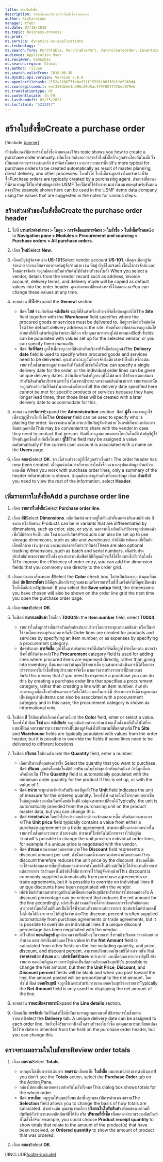 ```yaml
---
title: สร้างใบสั่งซื้อ
description: หัวข้อนี้แสดงวิธีการสร้างใบสั่งซื้อด้วยตนเอง
author: RichardLuan
manager: tfehr
ms.date: 07/18/2019
ms.topic: business-process
ms.prod: ''
ms.service: dynamics-ax-applications
ms.technology: ''
ms.search.form: PurchTable, PurchTablePart, PurchCreateOrder, InventDimParmFixed, InventItemIdLookupPurchase, InventProductDimensionLookup, PurchTotals
audience: Application User
ms.reviewer: kamaybac
ms.search.region: Global
ms.author: riluan
ms.search.validFrom: 2016-06-30
ms.dyn365.ops.version: Version 7.0.0
ms.openlocfilehash: 2152a2f6677fc0a321f15798c063f01ffd5969d4
ms.sourcegitcommit: eaf330dbee1db96c20d5ac479f007747bea079eb
ms.translationtype: HT
ms.contentlocale: th-TH
ms.lasthandoff: 02/15/2021
ms.locfileid: "5212017"
---
```

# <a name="create-a-purchase-order"></a><span data-ttu-id="4a078-103">สร้างใบสั่งซื้อ</span><span class="sxs-lookup"><span data-stu-id="4a078-103">Create a purchase order</span></span>

[!include [banner](../../includes/banner.md)]

<span data-ttu-id="4a078-104">หัวข้อนี้แสดงวิธีการสร้างใบสั่งซื้อด้วยตนเอง</span><span class="sxs-lookup"><span data-stu-id="4a078-104">This topic shows you how to create a purchase order manually.</span></span> <span data-ttu-id="4a078-105">เป็นเรื่องปกติมากกว่าสำหรับใบสั่งซื้อที่จะถูกสร้างโดยอัตโนมัติ ซึ่งเป็นผลมาจากการวางแผนหลัก การจัดส่งโดยตรง และกระบวนการอื่นๆ</span><span class="sxs-lookup"><span data-stu-id="4a078-105">It's more typical for purchase orders to be created automatically as result of master planning, direct delivery, and other processes.</span></span> <span data-ttu-id="4a078-106">โดยทั่วไป ใบสั่งซื้อจะถูกสร้างโดยเจ้าหน้าที่จัดซื้อ</span><span class="sxs-lookup"><span data-stu-id="4a078-106">Purchase orders are typically created by a purchasing agent.</span></span> <span data-ttu-id="4a078-107">ตัวอย่างที่แสดงที่นี่สามารถถูกใช้ในบริษัทข้อมูลสาธิต USMF โดยใช้ค่าที่ได้รับการแนะนำในหมายเหตุสำหรับขั้นตอนต่างๆ</span><span class="sxs-lookup"><span data-stu-id="4a078-107">The example shown here can be used in the USMF demo data company using the values that are suggested in the notes for various steps.</span></span>


## <a name="create-the-purchase-order-header"></a><span data-ttu-id="4a078-108">สร้างส่วนหัวของใบสั่งซื้อ</span><span class="sxs-lookup"><span data-stu-id="4a078-108">Create the purchase order header</span></span>
1. <span data-ttu-id="4a078-109">ไปที่ **บานหน้าต่างนำทาง > โมดูล > การจัดซื้อและการจัดหา > ใบสั่งซื้อ > ใบสั่งซื้อทั้งหมด**</span><span class="sxs-lookup"><span data-stu-id="4a078-109">Go to **Navigation pane > Modules > Procurement and sourcing > Purchase orders > All purchase orders**.</span></span>
2. <span data-ttu-id="4a078-110">เลือก **ใหม่**</span><span class="sxs-lookup"><span data-stu-id="4a078-110">Select **New**.</span></span>
3. <span data-ttu-id="4a078-111">เลือกบัญชีผู้จัดจำหน่าย **US-101**</span><span class="sxs-lookup"><span data-stu-id="4a078-111">Select vendor account **US-101**.</span></span> <span data-ttu-id="4a078-112">เมื่อคุณเลือกผู้จัดจำหน่าย รายละเอียดจากเรกคอร์ดผู้จัดจำหน่าย เช่น ที่อยู่ บัญชีใบแจ้งหนี้ เงื่อนไขการจัดส่ง และโหมดการจัดส่ง จะถูกคัดลอกเป็นค่าเริ่มต้นไปยังส่วนหัวของใบสั่ง </span><span class="sxs-lookup"><span data-stu-id="4a078-112">When you select a vendor, details from the vendor record such as address, invoice account, delivery terms, and delivery mode will be copied as default values into the order header.</span></span> <span data-ttu-id="4a078-113">คุณสามารถเปลี่ยนค่าเหล่านี้ได้ตลอดเวลา</span><span class="sxs-lookup"><span data-stu-id="4a078-113">You can change these values at any time.</span></span>  
4. <span data-ttu-id="4a078-114">ขยายส่วน **ทั่วไป**</span><span class="sxs-lookup"><span data-stu-id="4a078-114">Expand the **General** section.</span></span>

    - <span data-ttu-id="4a078-115">ฟิลด์ **ไซต์** ร่วมกับฟิลด์ **คลังสินค้า** ระบุที่ที่สินค้าหรือบริการที่จัดซื้อต้องถูกส่งไป</span><span class="sxs-lookup"><span data-stu-id="4a078-115">The **Site** field together with the **Warehouse** field specifies where the procured goods or services must be delivered to.</span></span> <span data-ttu-id="4a078-116">ที่อยู่การจัดส่งเริ่มต้นคือไซต์</span><span class="sxs-lookup"><span data-stu-id="4a078-116">The default delivery address is the site.</span></span> <span data-ttu-id="4a078-117">ฟิลด์ทั้งสองฟิลด์สามารถถูกเติมได้ด้วยค่าที่ตั้งขึ้นสำหรับผู้จัดจำหน่ายที่เลือก หรือคุณสามารถระบุได้ด้วยตนเอง</span><span class="sxs-lookup"><span data-stu-id="4a078-117">Both fields can be populated with values set up for the selected vendor, or you can specify them manually.</span></span>  
    - <span data-ttu-id="4a078-118">ฟิลด์ **วันที่จัดส่ง** ถูกใช้เพื่อระบุเวลาที่สินค้าหรือบริการที่จัดซื้อต้องถูกส่ง</span><span class="sxs-lookup"><span data-stu-id="4a078-118">The **Delivery date** field is used to specify when procured goods and services need to be delivered.</span></span> <span data-ttu-id="4a078-119">คุณสามารถระบุวันที่การจัดส่งเดียวสำหรับใบสั่ง หรือแต่ละรายการใบสั่งสามารถถูกกำหนดวันที่จัดส่งที่ไม่ซ้ำกันได้</span><span class="sxs-lookup"><span data-stu-id="4a078-119">You can specify a single delivery date for the order, or the individual order lines can be given unique delivery dates.</span></span> <span data-ttu-id="4a078-120">ถ้าวันที่การจัดส่งที่ถูกระบุที่นี่ไม่สามารถได้รับการตอบสนองสำหรับสินค้าหรือบริการเฉพาะได้ เนื่องจากมีระยะเวลารอคอยสินค้านานกว่า รายการเหล่านั้นจะถูกสร้างด้วยวันที่จัดส่งในภายหลังเพื่อรองรับ</span><span class="sxs-lookup"><span data-stu-id="4a078-120">If the delivery date specified here cannot be met for specific products or services because they have longer lead times, then those lines will be created with a later delivery date to accommodate for this.</span></span>  

5. <span data-ttu-id="4a078-121">ขยายส่วน **การจัดการ**</span><span class="sxs-lookup"><span data-stu-id="4a078-121">Expand the **Administration** section.</span></span> <span data-ttu-id="4a078-122">ฟิลด์ **ผู้สั่ง** สามารถถูกใช้เพื่อระบุผู้ที่วางใบสั่งซื้อ</span><span class="sxs-lookup"><span data-stu-id="4a078-122">The **Orderer** field can be used to specify who is placing the order.</span></span> <span data-ttu-id="4a078-123">นีอาจจะสะดวกในการแบ่งปันกับผู้จัดจำหน่าย ในกรณีที่พวกเขาต้องการติดต่อบุคคลนั้น</span><span class="sxs-lookup"><span data-stu-id="4a078-123">This may be convenient to share with the vendor in case they need to contact that person.</span></span> <span data-ttu-id="4a078-124">ฟิลด์นี้อาจถูกมอบหมายค่าโดยอัตโนมัติ ถ้าบัญชีผู้ใช้ปัจจุบันถูกเชื่อมโยงกับชื่อในหน้า **ผู้ใช้**</span><span class="sxs-lookup"><span data-stu-id="4a078-124">The field may be assigned a value automatically if the current user account is associated with a name on the **Users** page.</span></span>  
6. <span data-ttu-id="4a078-125">เลือก **ตกลง**</span><span class="sxs-lookup"><span data-stu-id="4a078-125">Select **OK**.</span></span> <span data-ttu-id="4a078-126">ขณะนี้ส่วนหัวของผู้สั่งได้ถูกสร้างขึ้นแล้ว </span><span class="sxs-lookup"><span data-stu-id="4a078-126">The order header has now been created.</span></span> <span data-ttu-id="4a078-127">เมื่อคุณดำเนินการกับรายการใบสั่งซื้อ เฉพาะสรุปของข้อมูลส่วนหัวจะแสดงขึ้น </span><span class="sxs-lookup"><span data-stu-id="4a078-127">When you work with purchase order lines, only a summary of the header information is shown.</span></span> <span data-ttu-id="4a078-128">ถ้าคุณต้องการดูส่วนที่เหลือของข้อมูล เลือก **ส่วนหัว**</span><span class="sxs-lookup"><span data-stu-id="4a078-128">If you need to view the rest of the information, select **Header**.</span></span>  

## <a name="add-a-purchase-order-line"></a><span data-ttu-id="4a078-129">เพิ่มรายการใบสั่งซื้อ</span><span class="sxs-lookup"><span data-stu-id="4a078-129">Add a purchase order line</span></span>
1. <span data-ttu-id="4a078-130">เลือก **รายการใบสั่งซื้อ**</span><span class="sxs-lookup"><span data-stu-id="4a078-130">Select **Purchase order line**.</span></span>
2. <span data-ttu-id="4a078-131">เลือก **มิติ**</span><span class="sxs-lookup"><span data-stu-id="4a078-131">Select **Dimensions**.</span></span> <span data-ttu-id="4a078-132">ผลิตภัณฑ์สามารถอยู่ในตัวแปรที่แตกต่างกันตามมิติ เช่น สี ขนาด หรือลักษณะ </span><span class="sxs-lookup"><span data-stu-id="4a078-132">Products can be in variants that are differentiated by dimensions, such as color, size, or style.</span></span> <span data-ttu-id="4a078-133">นอกจากนี้ ผลิตภัณฑ์ยังอาจถูกกำหนดค่าเพื่อใช้มิติการจัดเก็บ เช่น ไซต์ และคลังสินค้า</span><span class="sxs-lookup"><span data-stu-id="4a078-133">Products can also be set up to use storage dimensions, such as site and warehouse.</span></span> <span data-ttu-id="4a078-134">ยังมีมิติการติดตามที่เป็นตัวเลือกอีกด้วย เช่น ชุดงาน และหมายเลขลำดับประจำสินค้า</span><span class="sxs-lookup"><span data-stu-id="4a078-134">There are also optional tracking dimensions, such as batch and serial numbers.</span></span> <span data-ttu-id="4a078-135">เพื่อปรับปรุงประสิทธิภาพของรายการใบสั่ง คุณสามารถเพิ่มฟิลด์มิติที่คุณมักจะใช้ได้โดยตรงไปยังกริดใบสั่งได้</span><span class="sxs-lookup"><span data-stu-id="4a078-135">To improve the efficiency of order entry, you can add the dimension fields that you commonly use directly to the order grid.</span></span>  
3. <span data-ttu-id="4a078-136">เลือกกล่องกาเครื่องหมาย **สี**</span><span class="sxs-lookup"><span data-stu-id="4a078-136">Select the **Color** check box.</span></span> <span data-ttu-id="4a078-137">ไม่จำเป็นต้องระบุ: ถ้าคุณเลือกฟิลด์ **บันทึกการตั้งค่า** มิติที่คุณเลือกยังจะถูกแสดงบนกริดรายการใบสั่งในครั้งต่อไปที่คุณเปิดหน้าใบสั่งซื้ออีกด้วย</span><span class="sxs-lookup"><span data-stu-id="4a078-137">Optional: If you select the **Save setup** field, the dimensions you have chosen will also be shown on the order line grid the next time you open the purchase order page.</span></span>  
4. <span data-ttu-id="4a078-138">เลือก **ตกลง**</span><span class="sxs-lookup"><span data-stu-id="4a078-138">Select **OK**.</span></span>
5. <span data-ttu-id="4a078-139">ในฟิลด์ **หมายเลขสินค้า** ให้เลือก **T0004**</span><span class="sxs-lookup"><span data-stu-id="4a078-139">In the **Item number** field, select **T0004**.</span></span>

    - <span data-ttu-id="4a078-140">รายการใบสั่งถูกสร้างขึ้นสำหรับผลิตภัณฑ์และบริการโดยการระบุหมายเลขสินค้า หรือเป็นค่าใช้จ่ายโดยการระบุประเภทการจัดซื้อ</span><span class="sxs-lookup"><span data-stu-id="4a078-140">Order lines are created for products and services by specifying an item number, or as expenses by specifying a procurement category.</span></span> 
    - <span data-ttu-id="4a078-141">ฟิลด์ประเภท **การจัดซื้อ** ถูกใช้ในการเพิ่มรายการที่ซึ่งสินค้าที่จัดซื้อถูกใช้จ่ายโดยตรง มากกว่าที่จะไปที่สินค้าคงคลัง</span><span class="sxs-lookup"><span data-stu-id="4a078-141">The **Procurement** category field is used for adding lines where procured items are expensed directly, rather than going into inventory.</span></span> <span data-ttu-id="4a078-142">นี่หมายความว่าถ้าคุณใช้จ่ายการซื้อ คุณสามารถดำเนินการนี้ได้โดยการสร้างรายการใบสั่งซื้อที่ระบุประเภทการจัดซื้อ มากกว่าการสร้างรายการที่มีหมายเลขสินค้า</span><span class="sxs-lookup"><span data-stu-id="4a078-142">This means that if you need to expense a purchase you can do this by creating a purchase order line that specifies a procurement category, rather than creating a line with an item number.</span></span> <span data-ttu-id="4a078-143">สินค้ายังสามารถถูกเชื่อมโยงกับประเภทการจัดซื้อได้ด้วย และในกรณีนี้ ประเภทการจัดซื้อจะถูกแสดงเป็นข้อมูลเท่านั้น</span><span class="sxs-lookup"><span data-stu-id="4a078-143">Items can also be associated with a procurement category and in this case, the procurement category is shown as informational only.</span></span>  

6. <span data-ttu-id="4a078-144">ในฟิลด์ **สี** ให้ป้อนหรือเลือกค่าใดค่าหนึ่ง</span><span class="sxs-lookup"><span data-stu-id="4a078-144">In the **Color** field, enter or select a value.</span></span> <span data-ttu-id="4a078-145">โดยทั่วไป ฟิลด์ **ไซต์** และ **คลังสินค้า** จะถูกเติมด้วยค่าจากส่วนหัวของใบสั่ง แต่ก็เป็นไปได้ที่จะแทนที่ฟิลด์ หากรายการบางรายการจำเป็นต้องถูกจัดส่งไปยังสถานที่ที่แตกต่างกัน</span><span class="sxs-lookup"><span data-stu-id="4a078-145">The **Site** and **Warehouse** fields are typically populated with values from the order header, but it is possible to override the fields if some lines need to be delivered to different locations.</span></span>  
7. <span data-ttu-id="4a078-146">ในฟิลด์ **ปริมาณ** ให้ป้อนตัวเลข</span><span class="sxs-lookup"><span data-stu-id="4a078-146">In the **Quantity** field, enter a number.</span></span>

    - <span data-ttu-id="4a078-147">เลือกปริมาณที่คุณต้องการซื้อ </span><span class="sxs-lookup"><span data-stu-id="4a078-147">Select the quantity that you want to purchase.</span></span> <span data-ttu-id="4a078-148">ฟิลด์ **ปริมาณ** ถูกเติมโดยอัตโนมัติด้วยปริมาณใบสั่งต่ำสุดสำหรับผลิตภัณฑ์ ถ้านี่ถูกตั้งค่า หรือมีค่าเป็น 1</span><span class="sxs-lookup"><span data-stu-id="4a078-148">The **Quantity** field is automatically populated with the minimum order quantity for the product if this is set up, or with the value of 1.</span></span>  
    - <span data-ttu-id="4a078-149">ฟิลด์ **หน่วย** ระบุหน่วยวัดสำหรับปริมาณที่ถูกสั่ง</span><span class="sxs-lookup"><span data-stu-id="4a078-149">The **Unit** field indicates the unit of measure for the ordered quantity.</span></span> <span data-ttu-id="4a078-150">โดยทั่วไป หน่วยนี้จะได้จากหน่วยการซื้อในข้อมูลหลักของผลิตภัณฑ์โดยอัตโนมัติ แต่คุณสามารถเปลี่ยนได้</span><span class="sxs-lookup"><span data-stu-id="4a078-150">Typically, the unit is automatically provided from the purchasing unit on the product master data, but you can change this.</span></span>  
    - <span data-ttu-id="4a078-151">ฟิลด์ **ราคาต่อหน่วย** โดยทั่วไปจะประกอบด้วยค่าจากข้อตกลงการซื้อ หรือข้อตกลงทางการค้า</span><span class="sxs-lookup"><span data-stu-id="4a078-151">The **Unit price** field typically contains a value from either a purchase agreement or a trade agreement.</span></span> <span data-ttu-id="4a078-152">สามารถเปลี่ยนราคาต่อหน่วยในรายการใบสั่งแต่ละรายการ ตัวอย่างเช่น ถ้าราคาที่ไม่ซ้ำกันได้มีการเจรจาไว้กับผู้จัดจำหน่าย</span><span class="sxs-lookup"><span data-stu-id="4a078-152">It's possible to change the unit price on individual order lines, for example if a unique price is negotiated with the vendor.</span></span>  
    - <span data-ttu-id="4a078-153">ฟิลด์ **ส่วนลด** แสดงยอดส่วนลดต่อหน่วย</span><span class="sxs-lookup"><span data-stu-id="4a078-153">The **Discount** field represents a discount amount per unit.</span></span> <span data-ttu-id="4a078-154">ดังนั้นส่วนลดนี้จะลดราคาต่อหน่วยโดยส่วนลด</span><span class="sxs-lookup"><span data-stu-id="4a078-154">This discount therefore reduces the unit price by the discount.</span></span> <span data-ttu-id="4a078-155">ส่วนลดนี้มันจะได้จากข้อตกลงการซื้อหรือข้อตกลงทางการค้าโดยอัตโนมัติ แต่เป็นไปได้ที่จะแทนที่รายการแต่ละรายการ ถ้าส่วนลดที่ไม่ซ้ำกันได้มีการเจรจาไว้กับผู้จัดจำหน่าย</span><span class="sxs-lookup"><span data-stu-id="4a078-155">This discount is commonly supplied automatically from purchase agreements or trade agreements, but it is possible to override on individual lines if unique discounts have been negotiated with the vendor.</span></span>  
    - <span data-ttu-id="4a078-156">เปอร์เซ็นต์ส่วนลดสามารถถูกป้อนได้เพื่อลดยอดเงินสุทธิสำหรับรายการให้สอดคล้องกัน </span><span class="sxs-lookup"><span data-stu-id="4a078-156">A discount percentage can be entered that reduces the net amount for the line accordingly.</span></span> <span data-ttu-id="4a078-157">เปอร์เซ็นต์ส่วนลดมักจะได้จากข้อตกลงการซื้อหรือข้อตกลงทางการค้าโดยอัตโนมัติ แต่เป็นไปได้ที่จะแทนที่รายการแต่ละรายการ ถ้าเปอร์เซ็นต์ส่วนลดที่ไม่ซ้ำกันได้มีการเจรจาไว้กับผู้จัดจำหน่าย</span><span class="sxs-lookup"><span data-stu-id="4a078-157">The discount percent is often supplied automatically from purchase agreements or trade agreements, but it is possible to override on individual lines if a unique discount percentage has been negotiated with the vendor.</span></span>  
    - <span data-ttu-id="4a078-158">ค่าในฟิลด์ **ยอดเงินสุทธิ** ถูกคำนวณจากฟิลด์อื่นๆ ในรายการ ซึ่งรวมถึงปริมาณ ราคาต่อหน่วย ส่วนลด และเปอร์เซ็นต์ส่วนลด</span><span class="sxs-lookup"><span data-stu-id="4a078-158">The value in the **Net Amount** field is calculated from other fields on the line including quantity, unit price, discount, and discount percent.</span></span> <span data-ttu-id="4a078-159">สามารถเปลี่ยนยอดเงินสุทธิได้ แต่จากนั้น ฟิลด์ **ราคาต่อหน่วย** **ส่วนลด** และ **เปอร์เซ็นต์ส่วนลด** จะว่างเปล่า และเมื่อคุณลงรายการบัญชีไปยังรายการ ยอดเงินที่ถูกลงรายการบัญชีจะเป็นสัดส่วนกับยอดเงินสุทธิ</span><span class="sxs-lookup"><span data-stu-id="4a078-159">It's possible to change the Net amount, but then the **Unit Price**, **Discount**, and **Discount percent** fields will be blank and when you post toward the line, the amount posted will be proportional to the net amount.</span></span> <span data-ttu-id="4a078-160">โดยทั่วไป ฟิลด์ **ยอดเงินสุทธิ** จะถูกใช้เฉพาะสำหรับการแสดงยอดเงินสุทธิของรายการ</span><span class="sxs-lookup"><span data-stu-id="4a078-160">Typically the **Net Amount** field is only used for displaying the net amount of the line.</span></span>  

8. <span data-ttu-id="4a078-161">ขยายส่วน **รายละเอียดรายการ**</span><span class="sxs-lookup"><span data-stu-id="4a078-161">Expand the **Line details** section.</span></span>
9. <span data-ttu-id="4a078-162">เลือกแท็บ **การจัดส่ง** วันที่จัดส่งที่ไม่ซ้ำกันสามารถถูกมอบหมายไปยังรายการใบสั่งแต่ละรายการ</span><span class="sxs-lookup"><span data-stu-id="4a078-162">Select the **Delivery** tab. A unique delivery date can be assigned to each order line.</span></span> <span data-ttu-id="4a078-163">วันที่จะได้รับมาจากฟิลด์ในส่วนหัวของใบสั่งซื้อ แต่คุณสามารถเปลี่ยนแปลงได้</span><span class="sxs-lookup"><span data-stu-id="4a078-163">The date is inherited from the field on the purchase order header, but you can change this.</span></span>  

## <a name="review-order-totals"></a><span data-ttu-id="4a078-164">ตรวจทานผลรวมในใบสั่งขาย</span><span class="sxs-lookup"><span data-stu-id="4a078-164">Review order totals</span></span>
1. <span data-ttu-id="4a078-165">เลือก **ผลรวม**</span><span class="sxs-lookup"><span data-stu-id="4a078-165">Select **Totals**.</span></span>

    - <span data-ttu-id="4a078-166">หากคุณไม่เห็นการดำเนินการ **ยอดรวม** เลือกแท็บ **ใบสั่งซื้อ** บนบานหน้าต่างการดำเนินการ</span><span class="sxs-lookup"><span data-stu-id="4a078-166">If you don't see the **Totals** action, select the **Purchase Order** tab on the Action Pane.</span></span>  
    - <span data-ttu-id="4a078-167">กล่องโต้ตอบนี้แสดงยอดรวมสำหรับใบสั่งทั้งหมด</span><span class="sxs-lookup"><span data-stu-id="4a078-167">This dialog box shows totals for the whole order.</span></span>  
    - <span data-ttu-id="4a078-168">ฟิลด์ **การเลือก** อนุญาตให้คุณเปลี่ยนแปลงพื้นฐานของวิธีการคำนวณผลรวม</span><span class="sxs-lookup"><span data-stu-id="4a078-168">The **Selection** field allows you to change the basis of how totals are calculated.</span></span> <span data-ttu-id="4a078-169">ตัวอย่างเช่น คุณสามารถเลือก **ปริมาณในใบรับสินค้า** เพื่อแสดงผลรวมที่สัมพันธ์กับจำนวนของผลิตภัณฑ์ที่ได้รับ หรือ **ปริมาณที่สั่งซื้อ** เพื่อแสดงจำนวนของผลิตภัณฑ์ที่ได้สั่งซื้อ</span><span class="sxs-lookup"><span data-stu-id="4a078-169">For example, you could choose **Product receipt quantity** to show totals that relate to the amount of the product(s) that have been received, or **Ordered quantity** to show the amount of product that was ordered.</span></span>  

2. <span data-ttu-id="4a078-170">เลือก **ตกลง**</span><span class="sxs-lookup"><span data-stu-id="4a078-170">Select **OK**.</span></span>



[!INCLUDE[footer-include](../../../includes/footer-banner.md)]